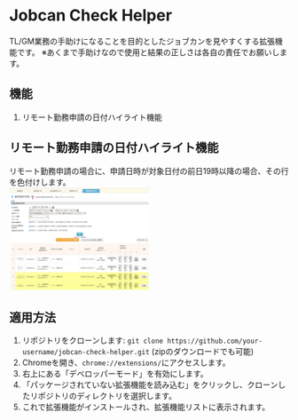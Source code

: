 # Jobcan Check Helper

TL/GM業務の手助けになることを目的としたジョブカンを見やすくする拡張機能です。
※あくまで手助けなので使用と結果の正しさは各自の責任でお願いします。

## 機能

1. リモート勤務申請の日付ハイライト機能

## リモート勤務申請の日付ハイライト機能

リモート勤務申請の場合に、申請日時が対象日付の前日19時以降の場合、その行を色付けします。  
<img alt="適用イメージ" src="explanation/mosaic_20250601202823.png" width="50%">


## 適用方法

1. リポジトリをクローンします: `git clone https://github.com/your-username/jobcan-check-helper.git` (zipのダウンロードでも可能)
2. Chromeを開き、`chrome://extensions/`にアクセスします。
3. 右上にある「デベロッパーモード」を有効にします。
4. 「パッケージされていない拡張機能を読み込む」をクリックし、クローンしたリポジトリのディレクトリを選択します。
5. これで拡張機能がインストールされ、拡張機能リストに表示されます。
